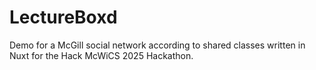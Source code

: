 # LectureBoxd

Demo for a McGill social network according to shared classes written in Nuxt for the Hack McWiCS 2025 Hackathon.
